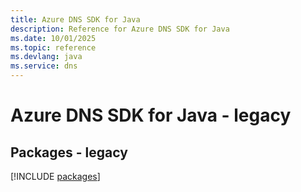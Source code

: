 ```yaml
---
title: Azure DNS SDK for Java
description: Reference for Azure DNS SDK for Java
ms.date: 10/01/2025
ms.topic: reference
ms.devlang: java
ms.service: dns
---
```

# Azure DNS SDK for Java - legacy
## Packages - legacy
[!INCLUDE [packages](dns-index.md)]